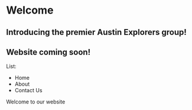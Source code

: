 # Welcome

## Introducing the premier Austin Explorers group!

## Website coming soon!

List:
- Home
- About
- Contact Us

Welcome to our website
